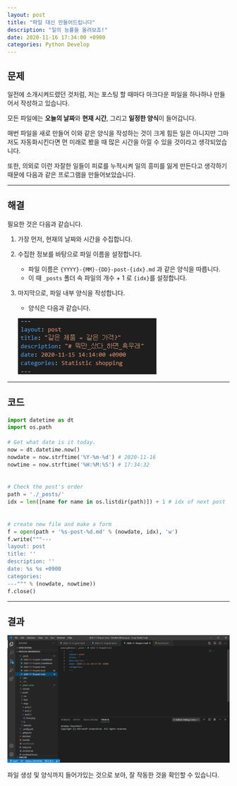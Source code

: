 ```yaml
---
layout: post
title: "파일 대신 만들어드립니다"
description: "일의 능률을 올려보죠!"
date: 2020-11-16 17:34:00 +0900
categories: Python Develop
---
```

## 문제
일전에 소개시켜드렸던 것처럼, 저는 포스팅 할 때마다 마크다운 파일을 하나하나 만들어서 작성하고 있습니다.

모든 파일에는 **오늘의 날짜**와 **현재 시간**, 그리고 **일정한 양식**이 들어갑니다.

매번 파일을 새로 만들어 이와 같은 양식을 작성하는 것이 크게 힘든 일은 아니지만 그마저도 자동화시킨다면 먼 미래로 봤을 때 많은 시간을 아낄 수 있을 것이라고 생각되었습니다.

또한, 의외로 이런 자잘한 일들이 피로를 누적시켜 일의 흥미를 잃게 만든다고 생각하기 때문에 다음과 같은 프로그램을 만들어보았습니다.

---

## 해결
필요한 것은 다음과 같습니다.

1. 가장 먼저, 현재의 날짜와 시간을 수집합니다.

2. 수집한 정보를 바탕으로 파일 이름을 설정합니다.
    * 파일 이름은 `{YYYY}-{MM}-{DD}-post-{idx}.md` 과 같은 양식을 따릅니다.
    * 이 때 `_posts` 폴더 속 파일의 개수 + 1 로 `{idx}`를 설정합니다.

3. 마지막으로, 파일 내부 양식을 작성합니다.
    * 양식은 다음과 같습니다.

    ![파일양식](/assets/imgs/post_4/form.png "form.jpg")

---

## 코드
```python
import datetime as dt
import os.path

# Get what date is it today.
now = dt.datetime.now()
nowdate = now.strftime('%Y-%m-%d') # 2020-11-16
nowtime = now.strftime('%H:%M:%S') # 17:34:32


# Check the post's order
path = './_posts/'
idx = len([name for name in os.listdir(path)]) + 1 # idx of next post


# create new file and make a form
f = open(path + '%s-post-%d.md' % (nowdate, idx), 'w')
f.write("""---
layout: post
title: ''
description: ''
date: %s %s +0900
categories: 
---""" % (nowdate, nowtime))
f.close()
```

---

## 결과
![result](/assets/imgs/post_4/result.png "result.png")

파일 생성 및 양식까지 들어가있는 것으로 보아, 잘 작동한 것을 확인할 수 있습니다.